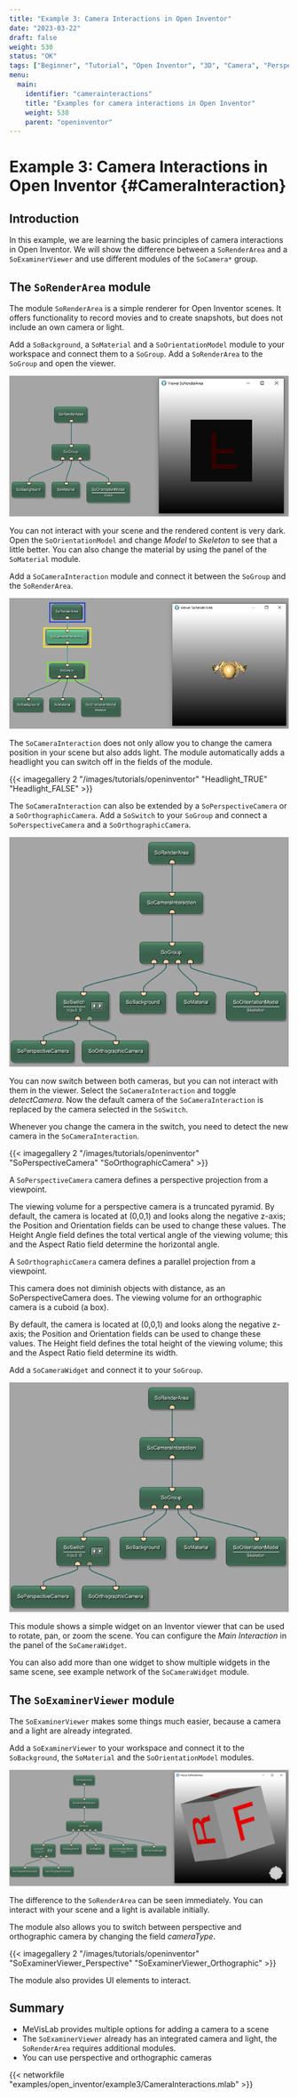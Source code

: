 ```yaml
---
title: "Example 3: Camera Interactions in Open Inventor"
date: "2023-03-22"
draft: false
weight: 530
status: "OK"
tags: ["Beginner", "Tutorial", "Open Inventor", "3D", "Camera", "Perspective Camera", "Orthographic Camera"]
menu: 
  main:
    identifier: "camerainteractions"
    title: "Examples for camera interactions in Open Inventor"
    weight: 530
    parent: "openinventor"
---
```


# Example 3: Camera Interactions in Open Inventor {#CameraInteraction}
## Introduction
In this example, we are learning the basic principles of camera interactions in Open Inventor. We will show the difference between a `SoRenderArea` and a `SoExaminerViewer` and use different modules of the `SoCamera*` group.

## The `SoRenderArea` module
The module `SoRenderArea` is a simple renderer for Open Inventor scenes. It offers functionality to record movies and to create snapshots, but does not include an own camera or light.

Add a `SoBackground`, a `SoMaterial` and a `SoOrientationModel` module to your workspace and connect them to a `SoGroup`. Add a `SoRenderArea` to the `SoGroup` and open the viewer.

![SoRenderArea without camera and lights](/images/tutorials/openinventor/Camera_1.png "SoRenderArea without camera and lights")

You can not interact with your scene and the rendered content is very dark. Open the `SoOrientationModel` and change *Model* to *Skeleton* to see that a little better. You can also change the material by using the panel of the `SoMaterial` module.

Add a `SoCameraInteraction` module and connect it between the `SoGroup` and the `SoRenderArea`.

![SoRenderArea with SoCameraInteraction](/images/tutorials/openinventor/Camera_2.png "SoRenderArea with SoCameraInteraction")

The `SoCameraInteraction` does not only allow you to change the camera position in your scene but also adds light. The module automatically adds a headlight you can switch off in the fields of the module.

{{< imagegallery 2 "/images/tutorials/openinventor" "Headlight_TRUE" "Headlight_FALSE" >}}

The `SoCameraInteraction` can also be extended by a `SoPerspectiveCamera` or a `SoOrthographicCamera`. Add a `SoSwitch` to your `SoGroup` and connect a `SoPerspectiveCamera` and a `SoOrthographicCamera`.

![SoPerspectiveCamera and SoOrthographicCamera](/images/tutorials/openinventor/Camera_3.png "SoPerspectiveCamera and SoOrthographicCamera")

You can now switch between both cameras, but you can not interact with them in the viewer. Select the `SoCameraInteraction` and toggle *detectCamera*. Now the default camera of the `SoCameraInteraction` is replaced by the camera selected in the `SoSwitch`. 

Whenever you change the camera in the switch, you need to detect the new camera in the `SoCameraInteraction`.

{{< imagegallery 2 "/images/tutorials/openinventor" "SoPerspectiveCamera" "SoOrthographicCamera" >}}

A `SoPerspectiveCamera` camera defines a perspective projection from a viewpoint.

The viewing volume for a perspective camera is a truncated pyramid. By default, the camera is located at (0,0,1) and looks along the negative z-axis; the Position and Orientation fields can be used to change these values. The Height Angle field defines the total vertical angle of the viewing volume; this and the Aspect Ratio field determine the horizontal angle.

A `SoOrthographicCamera` camera defines a parallel projection from a viewpoint.

This camera does not diminish objects with distance, as an SoPerspectiveCamera does. The viewing volume for an orthographic camera is a cuboid (a box).

By default, the camera is located at (0,0,1) and looks along the negative z-axis; the Position and Orientation fields can be used to change these values. The Height field defines the total height of the viewing volume; this and the Aspect Ratio field determine its width.

Add a `SoCameraWidget` and connect it to your `SoGroup`. 

![SoCameraWidget](/images/tutorials/openinventor/Camera_3.png "SoCameraWidget")

This module shows a simple widget on an Inventor viewer that can be used to rotate, pan, or zoom the scene. You can configure the *Main Interaction* in the panel of the `SoCameraWidget`.

You can also add more than one widget to show multiple widgets in the same scene, see example network of the `SoCameraWidget` module.

## The `SoExaminerViewer` module
The `SoExaminerViewer` makes some things much easier, because a camera and a light are already integrated. 

Add a `SoExaminerViewer` to your workspace and connect it to the `SoBackground`, the `SoMaterial` and the `SoOrientationModel` modules.

![SoExaminerViewer](/images/tutorials/openinventor/Camera_4.png "SoExaminerViewer")

The difference to the `SoRenderArea` can be seen immediately. You can interact with your scene and a light is available initially.

The module also allows you to switch between perspective and orthographic camera by changing the field *cameraType*.

{{< imagegallery 2 "/images/tutorials/openinventor" "SoExaminerViewer_Perspective" "SoExaminerViewer_Orthographic" >}}

The module also provides UI elements to interact.

## Summary
* MeVisLab provides multiple options for adding a camera to a scene
* The `SoExaminerViewer` already has an integrated camera and light, the `SoRenderArea` requires additional modules.
* You can use perspective and orthographic cameras

{{< networkfile "examples/open_inventor/example3/CameraInteractions.mlab" >}}
